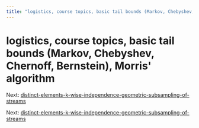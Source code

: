 ```yaml
---
title: "logistics, course topics, basic tail bounds (Markov, Chebyshev, Chernoff, Bernstein), Morris' algorithm"
---
```


# logistics, course topics, basic tail bounds (Markov, Chebyshev, Chernoff, Bernstein), Morris' algorithm

Next: [distinct-elements-k-wise-independence-geometric-subsampling-of-streams](distinct-elements-k-wise-independence-geometric-subsampling-of-streams.md)

Next: [distinct-elements-k-wise-independence-geometric-subsampling-of-streams](distinct-elements-k-wise-independence-geometric-subsampling-of-streams.md)
